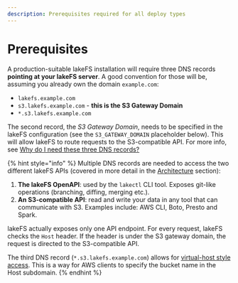 ```yaml
---
description: Prerequisites required for all deploy types
---
```


# Prerequisites

A production-suitable lakeFS installation will require three DNS records **pointing at your lakeFS server**.
A good convention for those will be, assuming you already own the domain `example.com`:

* `lakefs.example.com`
* `s3.lakefs.example.com` - **this is the S3 Gateway Domain**
* `*.s3.lakefs.example.com`

The second record, the *S3 Gateway Domain*, needs to be specified in the lakeFS configuration (see the `S3_GATEWAY_DOMAIN` placeholder below). This will allow lakeFS to route requests to the S3-compatible API. For more info, see [Why do I need these three DNS records?](#why-do-i-need-the-three-dns-records)

{% hint style="info" %}
Multiple DNS records are needed to access the two different lakeFS APIs (covered in more detail in the [Architecture](../understand/architecture.md) section):

1. **The lakeFS OpenAPI**: used by the `lakectl` CLI tool. Exposes git-like operations (branching, diffing, merging etc.).
1. **An S3-compatible API**: read and write your data in any tool that can communicate with S3. Examples include: AWS CLI, Boto, Presto and Spark.

lakeFS actually exposes only one API endpoint. For every request, lakeFS checks the `Host` header.
If the header is under the S3 gateway domain, the request is directed to the S3-compatible API.

The third DNS record (`*.s3.lakefs.example.com`) allows for [virtual-host style access](https://docs.aws.amazon.com/AmazonS3/latest/userguide/VirtualHosting.html). This is a way for AWS clients to specify the bucket name in the Host subdomain.
{% endhint %}

